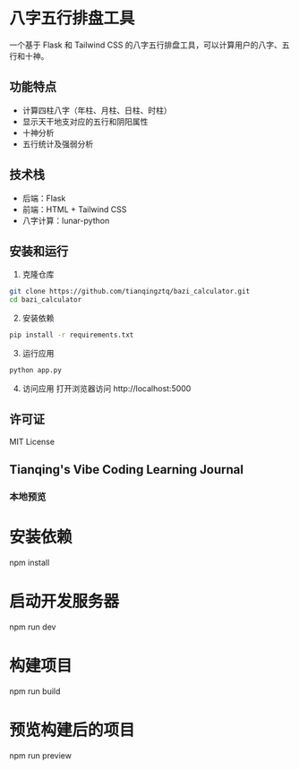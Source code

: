 # 八字五行排盘工具

一个基于 Flask 和 Tailwind CSS 的八字五行排盘工具，可以计算用户的八字、五行和十神。

## 功能特点

- 计算四柱八字（年柱、月柱、日柱、时柱）
- 显示天干地支对应的五行和阴阳属性
- 十神分析
- 五行统计及强弱分析

## 技术栈

- 后端：Flask
- 前端：HTML + Tailwind CSS
- 八字计算：lunar-python

## 安装和运行

1. 克隆仓库
```bash
git clone https://github.com/tianqingztq/bazi_calculator.git
cd bazi_calculator
```

2. 安装依赖
```bash
pip install -r requirements.txt
```

3. 运行应用
```bash
python app.py
```

4. 访问应用
打开浏览器访问 http://localhost:5000

## 许可证

MIT License 

## Tianqing's Vibe Coding Learning Journal
### 本地预览

# 安装依赖
npm install

# 启动开发服务器
npm run dev

# 构建项目
npm run build

# 预览构建后的项目
npm run preview